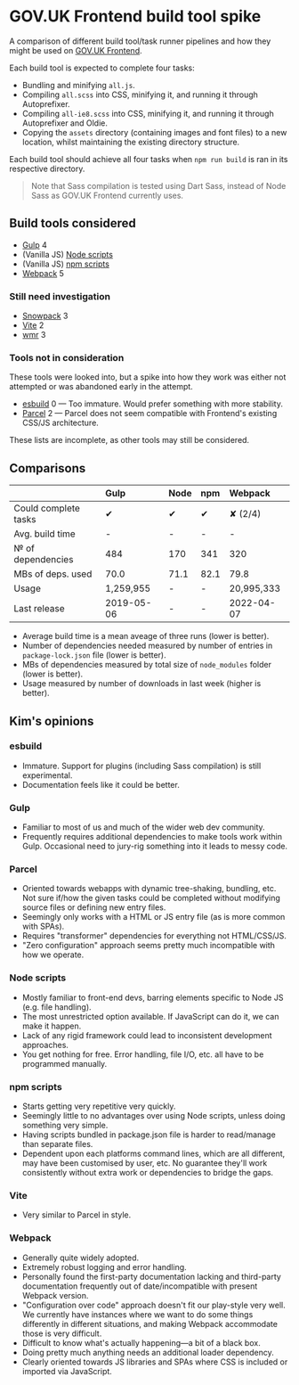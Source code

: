 # GOV.UK Frontend build tool spike

A comparison of different build tool/task runner pipelines and how they might be used on [GOV.UK Frontend](https://github.com/alphagov/govuk-frontend).

Each build tool is expected to complete four tasks:

- Bundling and minifying `all.js`.
- Compiling `all.scss` into CSS, minifying it, and running it through Autoprefixer.
- Compiling `all-ie8.scss` into CSS, minifying it, and running it through Autoprefixer and Oldie.
- Copying the `assets` directory (containing images and font files) to a new location, whilst maintaining the existing directory structure. 

Each build tool should achieve all four tasks when `npm run build` is ran in its respective directory.

> Note that Sass compilation is tested using Dart Sass, instead of Node Sass as GOV.UK Frontend currently uses.

## Build tools considered

- [Gulp](https://gulpjs.com/) 4
- (Vanilla JS) [Node scripts](https://nodejs.org/en/)
- (Vanilla JS) [npm scripts](https://docs.npmjs.com/cli/v6/using-npm/scripts)
- [Webpack](https://webpack.js.org/) 5

### Still need investigation

- [Snowpack](https://www.snowpack.dev/) 3
- [Vite](https://vitejs.dev/) 2 
- [wmr](https://wmr.dev/) 3

### Tools not in consideration

These tools were looked into, but a spike into how they work was either not attempted or was abandoned early in the attempt. 

- [esbuild](https://esbuild.github.io) 0 — Too immature. Would prefer something with more stability. 
- [Parcel](https://parceljs.org) 2 — Parcel does not seem compatible with Frontend's existing CSS/JS architecture. 

These lists are incomplete, as other tools may still be considered.

## Comparisons

|                     |Gulp |Node |npm |Webpack |
|:--------------------|:----|:----|:---|:-------|
|Could complete tasks |✔    |✔    |✔   |✘ (2/4) |
|Avg. build time      |-|-|-|-|
|№ of dependencies    |484  |170  |341 |320     |
|MBs of deps. used    |70.0 |71.1 |82.1|79.8    |
|Usage                |1,259,955|-|-|20,995,333|
|Last release         |2019-05-06|-|-|2022-04-07|

- Average build time is a mean aveage of three runs (lower is better). 
- Number of dependencies needed measured by number of entries in `package-lock.json` file (lower is better). 
- MBs of dependencies measured by total size of `node_modules` folder (lower is better).
- Usage measured by number of downloads in last week (higher is better).

## Kim's opinions

### esbuild

- Immature. Support for plugins (including Sass compilation) is still experimental.
- Documentation feels like it could be better.

### Gulp

- Familiar to most of us and much of the wider web dev community.
- Frequently requires additional dependencies to make tools work within Gulp. Occasional need to jury-rig something into it leads to messy code.

### Parcel

- Oriented towards webapps with dynamic tree-shaking, bundling, etc. Not sure if/how the given tasks could be completed without modifying source files or defining new entry files. 
- Seemingly only works with a HTML or JS entry file (as is more common with SPAs).
- Requires "transformer" dependencies for everything not HTML/CSS/JS. 
- "Zero configuration" approach seems pretty much incompatible with how we operate.

### Node scripts

- Mostly familiar to front-end devs, barring elements specific to Node JS (e.g. file handling).
- The most unrestricted option available. If JavaScript can do it, we can make it happen.
- Lack of any rigid framework could lead to inconsistent development approaches.
- You get nothing for free. Error handling, file I/O, etc. all have to be programmed manually. 

### npm scripts

- Starts getting very repetitive very quickly.
- Seemingly little to no advantages over using Node scripts, unless doing something very simple. 
- Having scripts bundled in package.json file is harder to read/manage than separate files. 
- Dependent upon each platforms command lines, which are all different, may have been customised by user, etc. No guarantee they'll work consistently without extra work or dependencies to bridge the gaps. 

### Vite

- Very similar to Parcel in style. 

### Webpack

- Generally quite widely adopted. 
- Extremely robust logging and error handling.
- Personally found the first-party documentation lacking and third-party documentation frequently out of date/incompatible with present Webpack version. 
- "Configuration over code" approach doesn't fit our play-style very well. We currently have instances where we want to do some things differently in different situations, and making Webpack accommodate those is very difficult.
- Difficult to know what's actually happening—a bit of a black box.
- Doing pretty much anything needs an additional loader dependency.
- Clearly oriented towards JS libraries and SPAs where CSS is included or imported via JavaScript.